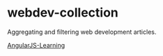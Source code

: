 # webdev-collection
Aggregating and filtering web development articles.


<a href="https://github.com/jmcunningham/AngularJS-Learning">AngularJS-Learning</a>
